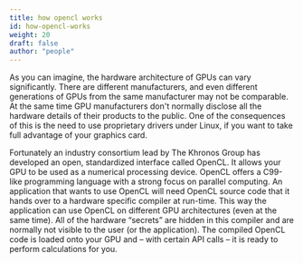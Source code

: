 ```yaml
---
title: how opencl works
id: how-opencl-works
weight: 20
draft: false
author: "people"
---
```


As you can imagine, the hardware architecture of GPUs can vary significantly. There are different manufacturers, and even different generations of GPUs from the same manufacturer may not be comparable. At the same time GPU manufacturers don't normally disclose all the hardware details of their products to the public. One of the consequences of this is the need to use proprietary drivers under Linux, if you want to take full advantage of your graphics card.

Fortunately an industry consortium lead by The Khronos Group has developed an open, standardized interface called OpenCL. It allows your GPU to be used as a numerical processing device. OpenCL offers a C99-like programming language with a strong focus on parallel computing. An application that wants to use OpenCL will need OpenCL source code that it hands over to a hardware specific compiler at run-time. This way the application can use OpenCL on different GPU architectures (even at the same time). All of the hardware “secrets” are hidden in this compiler and are normally not visible to the user (or the application). The compiled OpenCL code is loaded onto your GPU and – with certain API calls – it is ready to perform calculations for you. 
